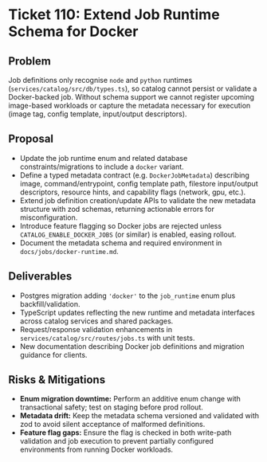 # Ticket 110: Extend Job Runtime Schema for Docker

## Problem
Job definitions only recognise `node` and `python` runtimes (`services/catalog/src/db/types.ts`), so catalog cannot persist or validate a Docker-backed job. Without schema support we cannot register upcoming image-based workloads or capture the metadata necessary for execution (image tag, config template, input/output descriptors).

## Proposal
- Update the job runtime enum and related database constraints/migrations to include a `docker` variant.
- Define a typed metadata contract (e.g. `DockerJobMetadata`) describing image, command/entrypoint, config template path, filestore input/output descriptors, resource hints, and capability flags (network, gpu, etc.).
- Extend job definition creation/update APIs to validate the new metadata structure with zod schemas, returning actionable errors for misconfiguration.
- Introduce feature flagging so Docker jobs are rejected unless `CATALOG_ENABLE_DOCKER_JOBS` (or similar) is enabled, easing rollout.
- Document the metadata schema and required environment in `docs/jobs/docker-runtime.md`.

## Deliverables
- Postgres migration adding `'docker'` to the `job_runtime` enum plus backfill/validation.
- TypeScript updates reflecting the new runtime and metadata interfaces across catalog services and shared packages.
- Request/response validation enhancements in `services/catalog/src/routes/jobs.ts` with unit tests.
- New documentation describing Docker job definitions and migration guidance for clients.

## Risks & Mitigations
- **Enum migration downtime:** Perform an additive enum change with transactional safety; test on staging before prod rollout.
- **Metadata drift:** Keep the metadata schema versioned and validated with zod to avoid silent acceptance of malformed definitions.
- **Feature flag gaps:** Ensure the flag is checked in both write-path validation and job execution to prevent partially configured environments from running Docker workloads.
